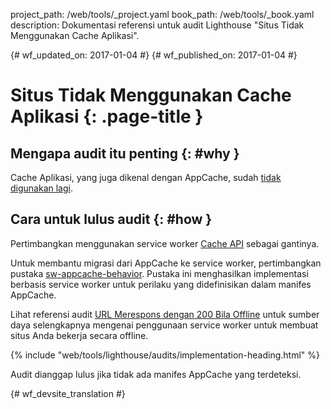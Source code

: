 project_path: /web/tools/_project.yaml
book_path: /web/tools/_book.yaml
description: Dokumentasi referensi untuk audit Lighthouse "Situs Tidak Menggunakan Cache Aplikasi".

{# wf_updated_on: 2017-01-04 #}
{# wf_published_on: 2017-01-04 #}

# Situs Tidak Menggunakan Cache Aplikasi  {: .page-title }

## Mengapa audit itu penting {: #why }

Cache Aplikasi, yang juga dikenal dengan AppCache, sudah [tidak digunakan lagi][deprecated].

[deprecated]: https://html.spec.whatwg.org/multipage/browsers.html#offline

## Cara untuk lulus audit {: #how }

Pertimbangkan menggunakan service worker [Cache API][API] sebagai gantinya.

Untuk membantu migrasi dari AppCache ke service worker, pertimbangkan pustaka
[sw-appcache-behavior][sw-appcache-behavior]. Pustaka ini menghasilkan
implementasi berbasis service worker untuk perilaku yang didefinisikan dalam manifes
AppCache.

Lihat referensi audit [URL Merespons dengan 200 Bila Offline](http-200-when-offline) untuk
sumber daya selengkapnya mengenai penggunaan service worker untuk membuat situs Anda bekerja
secara offline.

[API]: https://developer.mozilla.org/en-US/docs/Web/API/Cache

[sw-appcache-behavior]: https://github.com/GoogleChrome/sw-appcache-behavior

{% include "web/tools/lighthouse/audits/implementation-heading.html" %}

Audit dianggap lulus jika tidak ada manifes AppCache yang terdeteksi.


{# wf_devsite_translation #}
